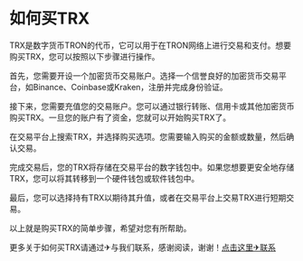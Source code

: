 # 如何买TRX

TRX是数字货币TRON的代币，它可以用于在TRON网络上进行交易和支付。想要购买TRX，您可以按照以下步骤进行操作。

首先，您需要开设一个加密货币交易账户。选择一个信誉良好的加密货币交易平台，如Binance、Coinbase或Kraken，注册并完成身份验证。

接下来，您需要充值您的交易账户。您可以通过银行转账、信用卡或其他加密货币购买TRX。一旦您的账户有了资金，您就可以开始购买TRX了。

在交易平台上搜索TRX，并选择购买选项。您需要输入购买的金额或数量，然后确认交易。

完成交易后，您的TRX将存储在交易平台的数字钱包中。如果您想要更安全地存储TRX，您可以将其转移到一个硬件钱包或软件钱包中。

最后，您可以选择持有TRX以期待其升值，或者在交易平台上交易TRX进行短期交易。

以上就是购买TRX的简单步骤，希望对您有所帮助。

更多关于如何买TRX请通过✈与我们联系，感谢阅读，谢谢！[点击这里✈联系](https://www.trx.tw)